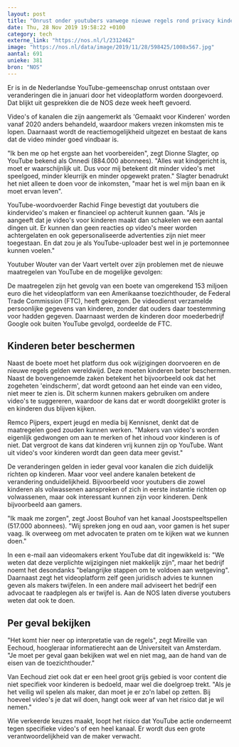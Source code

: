 ```yaml
---
layout: post
title: "Onrust onder youtubers vanwege nieuwe regels rond privacy kinderen"
date: Thu, 28 Nov 2019 19:58:22 +0100
category: tech
externe_link: "https://nos.nl/l/2312462"
image: "https://nos.nl/data/image/2019/11/28/598425/1008x567.jpg"
aantal: 691
unieke: 381
bron: "NOS"
---
```


<p>Er is in de Nederlandse YouTube-gemeenschap onrust ontstaan over veranderingen die in januari door het videoplatform worden doorgevoerd. Dat blijkt uit gesprekken die de NOS deze week heeft gevoerd.</p>
<p>Video's of kanalen die zijn aangemerkt als 'Gemaakt voor Kinderen' worden vanaf 2020 anders behandeld, waardoor makers vrezen inkomsten mis te lopen. Daarnaast wordt de reactiemogelijkheid uitgezet en bestaat de kans dat de video minder goed vindbaar is.</p>
<p>"Ik ben me op het ergste aan het voorbereiden", zegt Dionne Slagter, op YouTube bekend als Onnedi (884.000 abonnees). "Alles wat kindgericht is, moet er waarschijnlijk uit. Dus voor mij betekent dit minder video's met speelgoed, minder kleurrijk en minder opgewekt praten." Slagter benadrukt het niet alleen te doen voor de inkomsten, "maar het is wel mijn baan en ik moet ervan leven".</p>
<p>YouTube-woordvoerder Rachid Finge bevestigt dat youtubers die kindervideo's maken er financieel op achteruit kunnen gaan. "Als je aangeeft dat je video's voor kinderen maakt dan schakelen we een aantal dingen uit. Er kunnen dan geen reacties op video's meer worden achtergelaten en ook gepersonaliseerde advertenties zijn niet meer toegestaan. En dat zou je als YouTube-uploader best wel in je portemonnee kunnen voelen."</p>
<p>Youtuber Wouter van der Vaart vertelt over zijn problemen met de nieuwe maatregelen van YouTube en de mogelijke gevolgen:</p>
<p>De maatregelen zijn het gevolg van een boete van omgerekend 153 miljoen euro die het videoplatform van een Amerikaanse toezichthouder, de Federal Trade Commission (FTC), heeft gekregen. De videodienst verzamelde persoonlijke gegevens van kinderen, zonder dat ouders daar toestemming voor hadden gegeven. Daarnaast werden de kinderen door moederbedrijf Google ook buiten YouTube gevolgd, oordeelde de FTC.</p>
<h2>Kinderen beter beschermen</h2>
<p>Naast de boete moet het platform dus ook wijzigingen doorvoeren en de nieuwe regels gelden wereldwijd. Deze moeten kinderen beter beschermen. Naast de bovengenoemde zaken betekent het bijvoorbeeld ook dat het zogeheten 'eindscherm', dat wordt getoond aan het einde van een video, niet meer te zien is. Dit scherm kunnen makers gebruiken om andere video's te suggereren, waardoor de kans dat er wordt doorgeklikt groter is en kinderen dus blijven kijken.</p>
<p>Remco Pijpers, expert jeugd en media bij Kennisnet, denkt dat de maatregelen goed zouden kunnen werken. "Makers van video's worden eigenlijk gedwongen om aan te merken of het inhoud voor kinderen is of niet. Dat vergroot de kans dat kinderen vrij kunnen zijn op YouTube. Want uit video's voor kinderen wordt dan geen data meer gevist."</p>
<p>De veranderingen gelden in ieder geval voor kanalen die zich duidelijk richten op kinderen. Maar voor veel andere kanalen betekent de verandering onduidelijkheid. Bijvoorbeeld voor youtubers die zowel kinderen als volwassenen aanspreken of zich in eerste instantie richten op volwassenen, maar ook interessant kunnen zijn voor kinderen. Denk bijvoorbeeld aan gamers.</p>
<p>"Ik maak me zorgen", zegt Joost Bouhof van het kanaal Joostspeeltspellen (517.000 abonnees). "Wij spreken jong en oud aan, voor gamen is het super vaag. Ik overweeg om met advocaten te praten om te kijken wat we kunnen doen."</p>
<p>In een e-mail aan videomakers erkent YouTube dat dit ingewikkeld is: "We weten dat deze verplichte wijzigingen niet makkelijk zijn", maar het bedrijf noemt het desondanks "belangrijke stappen om te voldoen aan wetgeving". Daarnaast zegt het videoplatform zelf geen juridisch advies te kunnen geven als makers twijfelen. In een andere mail adviseert het bedrijf een advocaat te raadplegen als er twijfel is. Aan de NOS laten diverse youtubers weten dat ook te doen.</p>
<h2>Per geval bekijken</h2>
<p>"Het komt hier neer op interpretatie van de regels", zegt Mireille van Eechoud, hoogleraar informatierecht aan de Universiteit van Amsterdam. "Je moet per geval gaan bekijken wat wel en niet mag, aan de hand van de eisen van de toezichthouder."</p>
<p>Van Eechoud ziet ook dat er een heel groot grijs gebied is voor content die niet specifiek voor kinderen is bedoeld, maar wel die doelgroep trekt. "Als je het veilig wil spelen als maker, dan moet je er zo'n label op zetten. Bij hoeveel video's je dat wil doen, hangt ook weer af van het risico dat je wil nemen."</p>
<p>Wie verkeerde keuzes maakt, loopt het risico dat YouTube actie onderneemt tegen specifieke video's of een heel kanaal. Er wordt dus een grote verantwoordelijkheid van de maker verwacht.</p>
